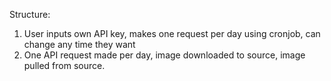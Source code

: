 Structure:

1. User inputs own API key, makes one request per day using cronjob, can change any time they want
2. One API request made per day, image downloaded to source, image pulled from source.
